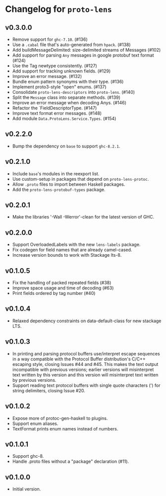 # Changelog for `proto-lens`

## v0.3.0.0
- Remove support for `ghc-7.10`. (#136)
- Use a `.cabal` file that's auto-generated from `hpack`. (#138)
- Add buildMessageDelimited: size-delimited streams of Messages (#102)
- Add support for parsing `Any` messages in google protobuf text format (#124)
- Use the Tag newtype consistently. (#127)
- Add support for tracking unknown fields. (#129)
- Improve an error message. (#132)
- Bundle enum pattern synonyms with their type. (#136)
- Implement proto3-style "open" enums. (#137)
- Consolidate `proto-lens-descriptors` into `proto-lens`. (#140)
- Split the `Message` class into separate methods. (#139)
- Improve an error message when decoding Anys. (#146)
- Refactor the `FieldDescriptorType. (#147)
- Improve text format error messages. (#148)
- Add module `Data.ProtoLens.Service.Types`. (#154)

## v0.2.2.0
- Bump the dependency on `base` to support `ghc-8.2.1`.

## v0.2.1.0
- Include `base`'s modules in the reexport list.
- Use custom-setup in packages that depend on `proto-lens-protoc`.
- Allow `.proto` files to import between Haskell packages.
- Add the `proto-lens-protobuf-types` package.

## v0.2.0.1
- Make the libraries '-Wall -Werror'-clean for the latest
  version of GHC.

## v0.2.0.0
- Support OverloadedLabels with the new `lens-labels` package.
- Fix codegen for field names that are already camel-cased.
- Increase version bounds to work with Stackage lts-8.

## v0.1.0.5
- Fix the handling of packed repeated fields (#38)
- Improve space usage and time of decoding (#63)
- Print fields ordered by tag number (#40)

## v0.1.0.4
- Relaxed dependency constraints on data-default-class for
new stackage LTS.

## v0.1.0.3
- In printing and parsing protocol buffers use/interpret escape
sequences in a way compatible with the Protocol Buffer
distribution's C/C++ escaping style, closing Issues #44 and
#45. This makes the text output incompatible with previous
versions; earlier versions will misinterpret text written by this
version and this version will misinterpret text written by
previous versions.
- Support reading text protocol buffers with single quote characters
(') for string delimiters, closing Issue #20.

## v0.1.0.2
- Expose more of protoc-gen-haskell to plugins.
- Support enum aliases.
- TextFormat prints enum names instead of numbers.

## v0.1.0.1
- Support ghc-8.
- Handle .proto files without a "package" declaration (#11).

## v0.1.0.0
- Initial version.

